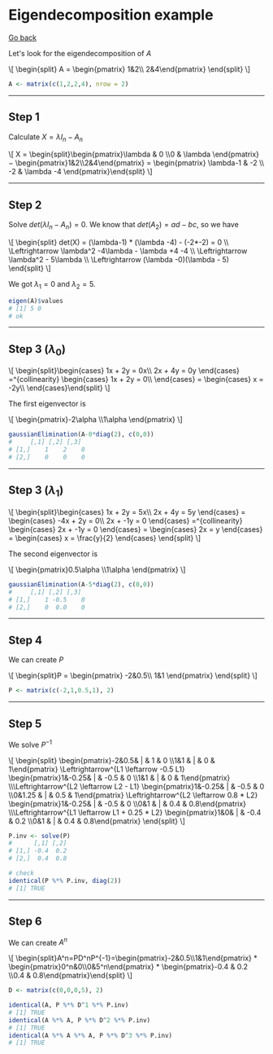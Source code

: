 # Eigendecomposition example

[Go back](../index.md#eigendecomposition-of-a-matrix)

Let's look for the eigendecomposition of $A$

<div class="overflow-auto">
\[
\begin{split}
A = 
\begin{pmatrix}
1&2\\
2&4\end{pmatrix}
\end{split}
\]
</div>

```r
A <- matrix(c(1,2,2,4), nrow = 2)
```

<hr class="sl">

## Step 1

Calculate $X = \lambda{I_n}-A_n$

<div class="overflow-auto">
\[
X = \begin{split}\begin{pmatrix}\lambda & 0 \\0 & \lambda \end{pmatrix}
− \begin{pmatrix}1&2\\2&4\end{pmatrix}
=
\begin{pmatrix}
\lambda-1 & -2 \\
-2 & \lambda -4
\end{pmatrix}\end{split}
\]
</div>

<hr class="sr">

## Step 2

Solve $det(\lambda{I_n}-A_n) = 0$. We know that $det(A_2) = ad-bc$, so we have

<div class="overflow-auto">
\[
\begin{split}
det(X) = (\lambda-1) * (\lambda -4) - (-2*-2) = 0
\\ \Leftrightarrow
\lambda^2 -4\lambda - \lambda +4  -4
\\ \Leftrightarrow
\lambda^2 - 5\lambda 
\\ \Leftrightarrow
(\lambda -0)(\lambda - 5)
\end{split}
\]
</div>

We got $\lambda_1=0$ and $\lambda_2=5$.

```r
eigen(A)$values
# [1] 5 0
# ok
```

<hr class="sl">

## Step 3 ($\lambda_0$)

<div class="overflow-auto">
\[
\begin{split}\begin{cases}
1x + 2y = 0x\\
2x + 4y = 0y
\end{cases}
=^{collinearity}
\begin{cases}
1x + 2y = 0\\
\end{cases}
=
\begin{cases}
x = -2y\\
\end{cases}\end{split}
\]
</div>

The first eigenvector is

<div>
\[
\begin{pmatrix}-2\alpha \\1\alpha \end{pmatrix}
\]
</div>

```r
gaussianElimination(A-0*diag(2), c(0,0))
#     [,1] [,2] [,3]
# [1,]    1    2    0
# [2,]    0    0    0
```

<hr class="sr">

## Step 3 ($\lambda_1$)

<div class="overflow-auto">
\[
\begin{split}\begin{cases}
1x + 2y = 5x\\
2x + 4y = 5y
\end{cases}
=
\begin{cases}
-4x + 2y = 0\\
2x + -1y = 0
\end{cases}
=^{collinearity}
\begin{cases}
2x + -1y = 0
\end{cases}
=
\begin{cases}
2x = y
\end{cases}
=
\begin{cases}
x = \frac{y}{2}
\end{cases}
\end{split}
\]
</div>

The second eigenvector is

<div>
\[
\begin{pmatrix}0.5\alpha \\1\alpha \end{pmatrix}
\]
</div>

```r
gaussianElimination(A-5*diag(2), c(0,0))
#     [,1] [,2] [,3]
# [1,]    1 -0.5    0
# [2,]    0  0.0    0
```

<hr class="sl">

## Step 4

We can create $P$

<div class="overflow-auto">
\[
\begin{split}P = 
\begin{pmatrix}
-2&0.5\\
1&1
\end{pmatrix}
\end{split}
\]
</div>

```r
P <- matrix(c(-2,1,0.5,1), 2)
```

<hr class="sr">

## Step 5

We solve $P^{-1}$

<div class="overflow-auto">
\[
\begin{split}
\begin{pmatrix}-2&0.5&  | & 1 & 0 \\1&1 & | & 0 & 1\end{pmatrix}
\Leftrightarrow^{L1  \leftarrow -0.5 L1}
\begin{pmatrix}1&-0.25&  | & -0.5 & 0 \\1&1 & | & 0 & 1\end{pmatrix}
\\\Leftrightarrow^{L2  \leftarrow L2 - L1}
\begin{pmatrix}1&-0.25&  | & -0.5 & 0 \\0&1.25 & | & 0.5 & 1\end{pmatrix}
\Leftrightarrow^{L2  \leftarrow 0.8 * L2}
\begin{pmatrix}1&-0.25&  | & -0.5 & 0 \\0&1 & | & 0.4 & 0.8\end{pmatrix}
\\\Leftrightarrow^{L1  \leftarrow L1 + 0.25 * L2}
\begin{pmatrix}1&0&  | & -0.4 & 0.2 \\0&1 & | & 0.4 & 0.8\end{pmatrix}
\end{split}
\]
</div>

```r
P.inv <- solve(P)
#      [,1] [,2]
# [1,] -0.4  0.2
# [2,]  0.4  0.8

# check
identical(P %*% P.inv, diag(2))
# [1] TRUE
```

<hr class="sl">

## Step 6

We can create $A^n$

<div class="overflow-auto">
\[
\begin{split}A^n=PD^nP^{-1}=\begin{pmatrix}-2&0.5\\1&1\end{pmatrix} * \begin{pmatrix}0^n&0\\0&5^n\end{pmatrix}
* \begin{pmatrix}-0.4 & 0.2 \\0.4 & 0.8\end{pmatrix}\end{split}
\]
</div>

```r
D <- matrix(c(0,0,0,5), 2)

identical(A, P %*% D^1 %*% P.inv)
# [1] TRUE
identical(A %*% A, P %*% D^2 %*% P.inv)
# [1] TRUE
identical(A %*% A %*% A, P %*% D^3 %*% P.inv)
# [1] TRUE
```